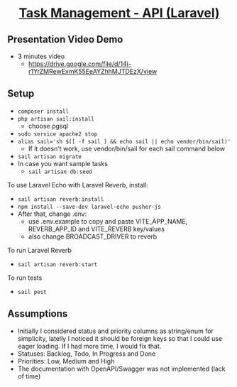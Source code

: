 <h1 align="center"><a href="" target="_blank">Task Management - API (Laravel)</a></h1>

<p align="center">

</p>

## Presentation Video Demo
- 3 minutes video
  - https://drive.google.com/file/d/14i-r1YrZMRewExmK55EeAYZhhMJTDEzX/view

## Setup
- ``` composer install ```
- ``` php artisan sail:install ```
  - choose pgsql
- ``` sudo service apache2 stop	```
- ``` alias sail='sh $([ -f sail ] && echo sail || echo vendor/bin/sail)' ```
  - If it doesn't work, use vendor/bin/sail for each sail command below    
- ``` sail artisan migrate ```
- In case you want sample tasks
  - ``` sail artisan db:seed ```

To use Laravel Echo with Laravel Reverb, install:
- ``` sail artisan reverb:install ```
- ``` npm install --save-dev laravel-echo pusher-js ```
- After that, change .env:
  - use .env.example to copy and paste VITE_APP_NAME, REVERB_APP_ID and VITE_REVERB key/values
  - also change BROADCAST_DRIVER to reverb

To run Laravel Reverb
- ``` sail artisan reverb:start ```

To run tests
- ``` sail pest ```

## Assumptions
- Initially I considered status and priority columns as string/enum for simplicity, latelly I noticed it should be foreign keys so that I could use eager loading. If I had more time, I would fix that.
- Statuses: Backlog, Todo, In Progress and Done
- Priorities: Low, Medium and High
- The documentation with OpenAPI/Swagger was not implemented (lack of time)
